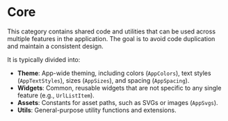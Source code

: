 # Core

This category contains shared code and utilities that can be used across multiple features in the application. The goal is to avoid code duplication and maintain a consistent design.

It is typically divided into:
- **Theme**: App-wide theming, including colors (`AppColors`), text styles (`AppTextStyles`), sizes (`AppSizes`), and spacing (`AppSpacing`).
- **Widgets**: Common, reusable widgets that are not specific to any single feature (e.g., `UrlListItem`).
- **Assets**: Constants for asset paths, such as SVGs or images (`AppSvgs`).
- **Utils**: General-purpose utility functions and extensions.